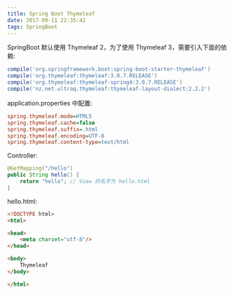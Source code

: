 ```yaml
---
title: Spring Boot Thymeleaf
date: 2017-09-11 22:35:42
tags: SpringBoot
---
```


SpringBoot 默认使用 Thymeleaf 2，为了使用 Thymeleaf 3，需要引入下面的依赖:

```groovy
compile('org.springframework.boot:spring-boot-starter-thymeleaf')
compile('org.thymeleaf:thymeleaf:3.0.7.RELEASE')
compile('org.thymeleaf:thymeleaf-spring4:3.0.7.RELEASE')
compile('nz.net.ultraq.thymeleaf:thymeleaf-layout-dialect:2.2.2')
```

application.properties 中配置:

```ini
spring.thymeleaf.mode=HTML5
spring.thymeleaf.cache=false
spring.thymeleaf.suffix=.html
spring.thymeleaf.encoding=UTF-8
spring.thymeleaf.content-type=text/html
```

Controller:

```java
@GetMapping("/hello")
public String hello() {
    return "hello"; // View 的名字为 hello.html
}
```

hello.html:

```html
<!DOCTYPE html>
<html>

<head>
    <meta charset="utf-8"/>
</head>

<body>
    Thymeleaf
</body>

</html>
```

